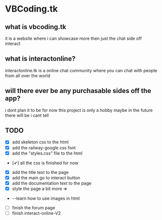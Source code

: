 # VBCoding.tk

## what is vbcoding.tk
it is a website where i can showcase more then just the chat side off interact

## what is interactonline?
interactonline.tk is a online chat community
where you can chat with people from all over the world

## will there ever be any purchasable sides off the app?
i dont plan it to be for now this project is only a hobby
maybe in the future there will be i cant tell

## TODO
* [x] add skeleton css to the html
* [x] add the railway-google css font
* [x] add the "styles.css" file to the html

* [✔] all the css is finished for now

* [x] add the title text to the page 
* [x] add the main go to interact button
* [x] add the documentation text to the page
* [x] style the page a bit more =>
* --learn how to use images in html 
* [ ] finish the forum page
* [ ] finish interact-online-V2
